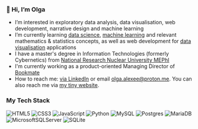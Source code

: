 ### 👋 Hi, I’m Olga
- I’m interested in exploratory data analysis, data visualisation, web development, narrative design and machine learning
- I’m currently learning <a href="https://www.ibm.com/topics/data-science#:~:text=Data%20science%20combines%20math%20and,decision%20making%20and%20strategic%20planning">data science</a>, <a href="https://www.ibm.com/topics/machine-learning">machine learning</a> and relevant mathematics & statistics concepts, as well as web development for <a href="https://www.ibm.com/topics/data-visualization">data visualisation</a> applications
- I have a master's degree in Information Technologies (formerly Cybernetics) from <a href="https://en.wikipedia.org/wiki/Moscow_Engineering_Physics_Institute">National Research Nuclear University MEPhI</a>
- I'm currently working as a product-oriented Managing Director of <a href="https://bookmate.com">Bookmate</a>
- How to reach me: [via LinkedIn](https://www.linkedin.com/in/gaiaengineer/) or email olga.alexee@proton.me. You can also reach me via [my tiny website](https://gaiaengineer.bearblog.dev).

### My Tech Stack

![HTML5](https://img.shields.io/badge/html5-%23E34F26.svg?style=for-the-badge&logo=html5&logoColor=white) ![CSS3](https://img.shields.io/badge/css3-%231572B6.svg?style=for-the-badge&logo=css3&logoColor=white) ![JavaScript](https://img.shields.io/badge/javascript-%23323330.svg?style=for-the-badge&logo=javascript&logoColor=%23F7DF1E) ![Python](https://img.shields.io/badge/python-3670A0?style=for-the-badge&logo=python&logoColor=ffdd54) ![MySQL](https://img.shields.io/badge/mysql-%2300f.svg?style=for-the-badge&logo=mysql&logoColor=white) ![Postgres](https://img.shields.io/badge/postgres-%23316192.svg?style=for-the-badge&logo=postgresql&logoColor=white) ![MariaDB](https://img.shields.io/badge/MariaDB-003545?style=for-the-badge&logo=mariadb&logoColor=white)  	![MicrosoftSQLServer](https://img.shields.io/badge/Microsoft%20SQL%20Server-CC2927?style=for-the-badge&logo=microsoft%20sql%20server&logoColor=white)  	![SQLite](https://img.shields.io/badge/sqlite-%2307405e.svg?style=for-the-badge&logo=sqlite&logoColor=white)
